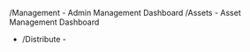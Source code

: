 /Management                 - Admin Management Dashboard
/Assets                     - Asset Management Dashboard
- /Distribute               - 
